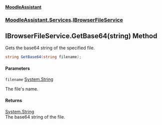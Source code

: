#### [MoodleAssistant](index.md 'index')
### [MoodleAssistant.Services](MoodleAssistant.Services.md 'MoodleAssistant.Services').[IBrowserFileService](MoodleAssistant.Services.IBrowserFileService.md 'MoodleAssistant.Services.IBrowserFileService')

## IBrowserFileService.GetBase64(string) Method

Gets the base64 string of the specified file.

```csharp
string GetBase64(string filename);
```
#### Parameters

<a name='MoodleAssistant.Services.IBrowserFileService.GetBase64(string).filename'></a>

`filename` [System.String](https://docs.microsoft.com/en-us/dotnet/api/System.String 'System.String')

The file's name.

#### Returns
[System.String](https://docs.microsoft.com/en-us/dotnet/api/System.String 'System.String')  
The base64 string of the file.